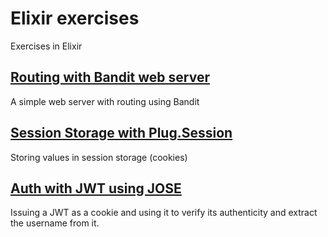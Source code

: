 # Elixir exercises

Exercises in Elixir

## [Routing with Bandit web server](routed_bandit_plug)

A simple web server with routing using Bandit

## [Session Storage with Plug.Session](cookie_session)

Storing values in session storage (cookies)

## [Auth with JWT using JOSE](jwt_auth)

Issuing a JWT as a cookie and using it to verify its authenticity and extract the username from it.
